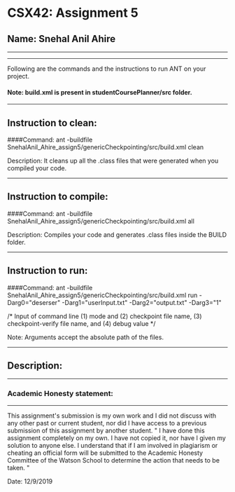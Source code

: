 # CSX42: Assignment 5
## Name: Snehal Anil Ahire
-----------------------------------------------------------------------
-----------------------------------------------------------------------


Following are the commands and the instructions to run ANT on your project.
#### Note: build.xml is present in studentCoursePlanner/src folder.

-----------------------------------------------------------------------
## Instruction to clean:

####Command: ant -buildfile SnehalAnil_Ahire_assign5/genericCheckpointing/src/build.xml clean

Description: It cleans up all the .class files that were generated when you
compiled your code.

-----------------------------------------------------------------------
## Instruction to compile:

####Command: ant -buildfile SnehalAnil_Ahire_assign5/genericCheckpointing/src/build.xml all

Description: Compiles your code and generates .class files inside the BUILD folder.

-----------------------------------------------------------------------
## Instruction to run:

####Command: ant -buildfile SnehalAnil_Ahire_assign5/genericCheckpointing/src/build.xml run -Darg0="deserser" -Darg1="userInput.txt" -Darg2="output.txt" -Darg3="1"

/* Input of command line
(1) mode and (2) checkpoint file name, (3) checkpoint-verify file name, and (4) debug value
*/

Note: Arguments accept the absolute path of the files.


-----------------------------------------------------------------------
## Description:


-----------------------------------------------------------------------
### Academic Honesty statement:
-----------------------------------------------------------------------
This assignment's submission is my own work and I did not discuss with any other past or current student, nor did I have access to a previous submission of this assignment by another student.
"
I have done this assignment completely on my own. I have not copied
it, nor have I given my solution to anyone else. I understand that if
I am involved in plagiarism or cheating an official form will be
submitted to the Academic Honesty Committee of the Watson School to
determine the action that needs to be taken. "

Date: 12/9/2019

